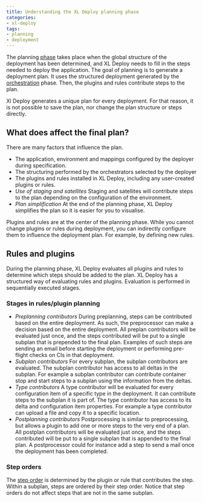 ```yaml
---
title: Understanding the XL Deploy planning phase
categories:
- xl-deploy
tags:
- planning
- deployment
---
```


The planning [phase](the-deployment-process-from-package-to-deployment.html) takes place when the global structure of the deployment has been determined, and XL Deploy needs to fill in the steps needed to deploy the application. The goal of planning is to generate a deployment plan. It uses the structured deployment generated by the [orchestration]() phase. Then, the plugins and rules contribute steps to the plan.

Xl Deploy generates a unique plan for every deployment. For that reason, it is not possible to save the plan, nor change the plan structure or steps directly.

## What does affect the final plan?
There are many factors that influence the plan.

* The application, environment and mappings configured by the deployer during specification.
* The structuring performed by the orchestrators selected by the deployer
* The plugins and rules installed in XL Deploy, including any user-created plugins or rules.
* *Use of staging and satellites* Staging and satellites will contribute steps to the plan depending on the configuration of the environment.
* *Plan simplification* At the end of the planning phase, XL Deploy simplifies the plan so it is easier for you to visualise.

Plugins and rules are at the center of the planning phase. While you cannot change plugins or rules during deployment, you can indirectly configure them to influence the deployment plan. For example, by defining new rules.

## Rules and plugins
During the planning phase, XL Deploy evaluates all plugins and rules to determine which steps should be added to the plan. XL Deploy has a structured way of evaluating rules and plugins. Evaluation is performed in sequentially executed stages.

### Stages in rules/plugin planning
* *Preplanning contributors* During preplanning, steps can be contributed based on the entire deployment. As such, the preprocessor can make a decision based on the entire deployment. All preplan contributors will be evaluated just once, and the steps contributed will be put to a single subplan that is prepended to the final plan. Examples of such steps are sending an email before starting the deployment or performing pre-flight checks on CIs in that deployment.
* *Subplan contributors* For every subplan, the subplan contributors are evaluated. The subplan contributor has access to all deltas in the subplan. For example a subplan contributor can contribute container stop and start steps to a subplan using the information from the deltas.
* *Type contributors* A type contributor will be evaluated for every configuration item of a specific type in the deployment. It can contribute steps to the subplan it is part of. The type contributor has access to its delta and configuration item properties. For example a type contributor can upload a file and copy it to a specific location.
* *Postplanning contributors* Postprocessing is similar to preprocessing, but allows a plugin to add one or more steps to the very end of a plan. All postplan contributors will be evaluated just once, and the steps contributed will be put to a single subplan that is appended to the final plan. A postprocessor could for instance add a step to send a mail once the deployment has been completed.

### Step orders
The [step order]() is determined by the plugin or rule that contributes the step. Within a subplan, steps are ordered by their step order. Notice that step orders do not affect steps that are not in the same subplan.
